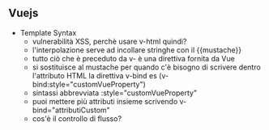## Vuejs

- Template Syntax
  - vulnerabilità XSS, perchè usare v-html quindi?
  - l'interpolazione serve ad incollare stringhe con il {{mustache}}
  - tutto ciò che è preceduto da v- è una direttiva fornita da Vue
  - si sostituisce al mustache per quando c'è bisogno di scrivere dentro l'attributo HTML la direttiva v-bind es (v-bind:style="customVueProperty")
  - sintassi abbrevviata :style="customVueProperty"
  - puoi mettere più attributi insieme scrivendo v-bind="attributiCustom"
  - cos'è il controllo di flusso?

